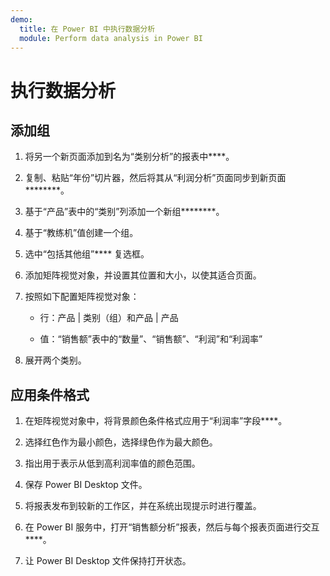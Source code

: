 ```yaml
---
demo:
  title: 在 Power BI 中执行数据分析
  module: Perform data analysis in Power BI
---
```

# 执行数据分析

## 添加组

1. 将另一个新页面添加到名为“类别分析”的报表中****。

1. 复制、粘贴“年份”切片器，然后将其从“利润分析”页面同步到新页面********。

1. 基于“产品”表中的“类别”列添加一个新组********。

1. 基于“教练机”值创建一个组。

1. 选中“包括其他组”**** 复选框。

1. 添加矩阵视觉对象，并设置其位置和大小，以使其适合页面。

1. 按照如下配置矩阵视觉对象：

    - 行：产品 | 类别（组）和产品 | 产品

    - 值：“销售额”表中的“数量”、“销售额”、“利润”和“利润率”

1. 展开两个类别。

## 应用条件格式

1. 在矩阵视觉对象中，将背景颜色条件格式应用于“利润率”字段****。

1. 选择红色作为最小颜色，选择绿色作为最大颜色。

1. 指出用于表示从低到高利润率值的颜色范围。

1. 保存 Power BI Desktop 文件。

1. 将报表发布到较新的工作区，并在系统出现提示时进行覆盖。

1. 在 Power BI 服务中，打开“销售额分析”报表，然后与每个报表页面进行交互****。

1. 让 Power BI Desktop 文件保持打开状态。
